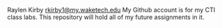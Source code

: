 Raylen Kirby
rkirby1@my.waketech.edu
My Github account is for my CTI class labs. 
This repository will hold all of my future assignments in it.
